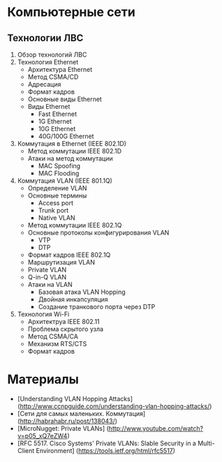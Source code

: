 # Компьютерные сети

## Технологии ЛВС

1. Обзор технологий ЛВС
1. Технология Ethernet
    * Архитектура Ethernet
    * Метод CSMA/CD
    * Адресация 
    * Формат кадров
    * Основные виды Ethernet
    * Виды Ethernet 
      * Fast Ethernet
      * 1G Ethernet
      * 10G Ethernet
      * 40G/100G Ethernet
1. Коммутация в Ethernet (IEEE 802.1D)
   * Метод коммутации IEEE 802.1D
   * Атаки на метод коммутации
      * MAC Spoofing
      * MAC Flooding
1. Коммутация VLAN (IEEE 801.1Q)
   * Определение VLAN
   * Основные термины
      * Access port
      * Trunk port
      * Native VLAN
   * Метод коммутации IEEE 802.1Q
   * Основные протоколы конфигурирования VLAN
      * VTP
      * DTP
   * Формат кадров IEEE 802.1Q
   * Маршрутизация VLAN
   * Private VLAN
   * Q-in-Q VLAN
   * Атаки на VLAN
      * Базовая атака VLAN Hopping
      * Двойная инкапсуляция
      * Создание транкового порта через DTP
1. Технология Wi-Fi
    * Архитектруа IEEE 802.11
    * Проблема скрытого узла
    * Метод CSMA/CA
    * Механизм RTS/CTS 
    * Формат кадров
  
# Материалы

* [Understanding VLAN Hopping Attacks] (http://www.ccnpguide.com/understanding-vlan-hopping-attacks/)
* [Сети для самых маленьких. Коммутация] (http://habrahabr.ru/post/138043/)
* [MicroNugget: Private VLANs] (http://www.youtube.com/watch?v=p05_xQ7eZW4)
* [RFC 5517. Cisco Systems' Private VLANs: Slable Security in a Multi-Client Environment] (https://tools.ietf.org/html/rfc5517)
